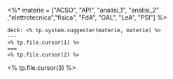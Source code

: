 <%* materie = ["ACSO", "API", "analisi_1", "analisi_2" ,"elettrotecnica","fisica", "FdA", "GAL", "LeA", "PSI"] %>
```anki
deck: <% tp.system.suggester(materie, materie) %> 
---
<% tp.file.cursor(1) %>
===
<% tp.file.cursor(2) %>
```
<% tp.file.cursor(3) %>